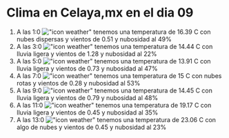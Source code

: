 # Clima en Celaya,mx en el dia 09

1. A las 1:0 !["icon weather"](http://openweathermap.org/img/w/03n.png) tenemos una temperatura de 16.39 C con nubes dispersas y  vientos de 0.51 y nubosidad al 49%
1. A las 3:0 !["icon weather"](http://openweathermap.org/img/w/10n.png) tenemos una temperatura de 14.44 C con lluvia ligera y  vientos de 1.28 y nubosidad al 22%
1. A las 5:0 !["icon weather"](http://openweathermap.org/img/w/10n.png) tenemos una temperatura de 13.91 C con lluvia ligera y  vientos de 0.73 y nubosidad al 47%
1. A las 7:0 !["icon weather"](http://openweathermap.org/img/w/04n.png) tenemos una temperatura de 15 C con nubes rotas y  vientos de 0.28 y nubosidad al 53%
1. A las 9:0 !["icon weather"](http://openweathermap.org/img/w/10d.png) tenemos una temperatura de 14.45 C con lluvia ligera y  vientos de 0.79 y nubosidad al 48%
1. A las 11:0 !["icon weather"](http://openweathermap.org/img/w/10d.png) tenemos una temperatura de 19.17 C con lluvia ligera y  vientos de 0.45 y nubosidad al 35%
1. A las 13:0 !["icon weather"](http://openweathermap.org/img/w/02d.png) tenemos una temperatura de 23.06 C con algo de nubes y  vientos de 0.45 y nubosidad al 23%
